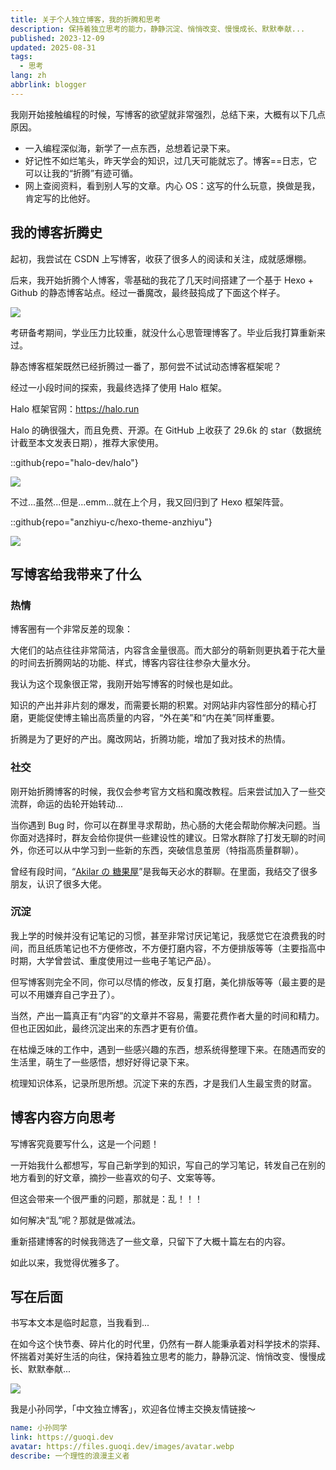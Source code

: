 ```yaml
---
title: 关于个人独立博客，我的折腾和思考
description: 保持着独立思考的能力，静静沉淀、悄悄改变、慢慢成长、默默奉献...
published: 2023-12-09
updated: 2025-08-31
tags:
  - 思考
lang: zh
abbrlink: blogger
---
```


我刚开始接触编程的时候，写博客的欲望就非常强烈，总结下来，大概有以下几点原因。

- 一入编程深似海，新学了一点东西，总想着记录下来。
- 好记性不如烂笔头，昨天学会的知识，过几天可能就忘了。博客==日志，它可以让我的“折腾”有迹可循。
- 网上查阅资料，看到别人写的文章。内心 OS：这写的什么玩意，换做是我，肯定写的比他好。

## 我的博客折腾史

起初，我尝试在 CSDN 上写博客，收获了很多人的阅读和关注，成就感爆棚。

后来，我开始折腾个人博客，零基础的我花了几天时间搭建了一个基于 Hexo + Github 的静态博客站点。经过一番魔改，最终鼓捣成了下面这个样子。

![](https://files.guoqi.dev/images/20250831222254822.webp)

考研备考期间，学业压力比较重，就没什么心思管理博客了。毕业后我打算重新来过。

静态博客框架既然已经折腾过一番了，那何尝不试试动态博客框架呢？

经过一小段时间的探索，我最终选择了使用 Halo 框架。

Halo 框架官网：https://halo.run

Halo 的确很强大，而且免费、开源。在 GitHub 上收获了 29.6k 的 star（数据统计截至本文发表日期），推荐大家使用。

::github{repo="halo-dev/halo"}

![](https://files.guoqi.dev/images/20250831222310026.webp)

不过...虽然...但是...emm...就在上个月，我又回归到了 Hexo 框架阵营。

::github{repo="anzhiyu-c/hexo-theme-anzhiyu"}

![](https://files.guoqi.dev/images/20250831222338174.webp)

## 写博客给我带来了什么

### 热情

博客圈有一个非常反差的现象：

大佬们的站点往往非常简洁，内容含金量很高。而大部分的萌新则更执着于花大量的时间去折腾网站的功能、样式，博客内容往往参杂大量水分。

我认为这个现象很正常，我刚开始写博客的时候也是如此。

知识的产出并非片刻的爆发，而需要长期的积累。对网站非内容性部分的精心打磨，更能促使博主输出高质量的内容，“外在美”和“内在美”同样重要。

折腾是为了更好的产出。魔改网站，折腾功能，增加了我对技术的热情。

### 社交

刚开始折腾博客的时候，我仅会参考官方文档和魔改教程。后来尝试加入了一些交流群，命运的齿轮开始转动...

当你遇到 Bug 时，你可以在群里寻求帮助，热心肠的大佬会帮助你解决问题。当你面对选择时，群友会给你提供一些建设性的建议。日常水群除了打发无聊的时间外，你还可以从中学习到一些新的东西，突破信息茧房（特指高质量群聊）。

曾经有段时间，“[Akilar の 糖果屋](https://akilar.top)”是我每天必水的群聊。在里面，我结交了很多朋友，认识了很多大佬。

### 沉淀

我上学的时候并没有记笔记的习惯，甚至非常讨厌记笔记，我感觉它在浪费我的时间，而且纸质笔记也不方便修改，不方便打磨内容，不方便排版等等（主要指高中时期，大学曾尝试、重度使用过一些电子笔记产品）。

但写博客则完全不同，你可以尽情的修改，反复打磨，美化排版等等（最主要的是可以不用嫌弃自己字丑了）。

当然，产出一篇真正有“内容”的文章并不容易，需要花费作者大量的时间和精力。但也正因如此，最终沉淀出来的东西才更有价值。

在枯燥乏味的工作中，遇到一些感兴趣的东西，想系统得整理下来。在随遇而安的生活里，萌生了一些感悟，想好好得记录下来。

梳理知识体系，记录所思所想。沉淀下来的东西，才是我们人生最宝贵的财富。

## 博客内容方向思考

写博客究竟要写什么，这是一个问题！

一开始我什么都想写，写自己新学到的知识，写自己的学习笔记，转发自己在别的地方看到的好文章，摘抄一些喜欢的句子、文案等等。

但这会带来一个很严重的问题，那就是：乱！！！

如何解决“乱”呢？那就是做减法。

重新搭建博客的时候我筛选了一些文章，只留下了大概十篇左右的内容。

如此以来，我觉得优雅多了。

## 写在后面

书写本文本是临时起意，当我看到...

在如今这个快节奏、碎片化的时代里，仍然有一群人能秉承着对科学技术的崇拜、怀揣着对美好生活的向往，保持着独立思考的能力，静静沉淀、悄悄改变、慢慢成长、默默奉献...

![](https://files.guoqi.dev/images/20250831222441059.webp)

我是小孙同学，「中文独立博客」，欢迎各位博主交换友情链接～

```yml
name: 小孙同学
link: https://guoqi.dev
avatar: https://files.guoqi.dev/images/avatar.webp
describe: 一个理性的浪漫主义者
```
